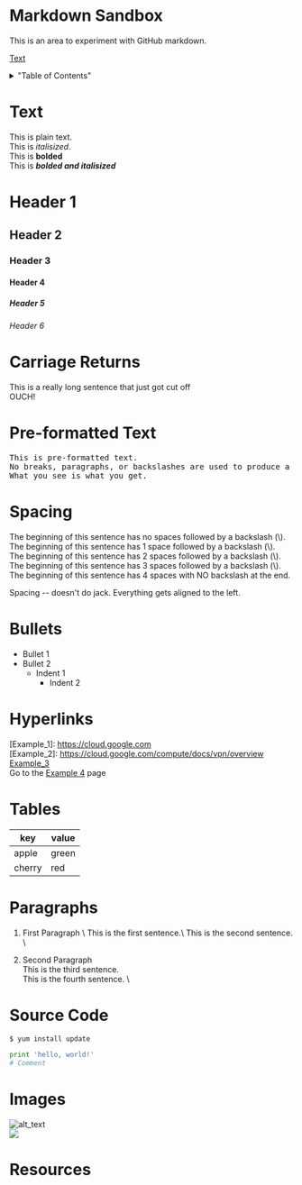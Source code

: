 # Markdown Sandbox
This is an area to experiment with GitHub markdown.
 
[Text](#text)<br>
 
<details>
<summary>"Table of Contents"</summary>
Text<br>
Headers<br>
Carriage Returns<br>
Pre-formatted Text<br>
Spacing<br>
Bullets<br>
Tables<br>
Paragraphs<br>
Source Code<br>
Images<br>
Resources<br> 
</details>

# <a name="text"></a>Text
This is plain text.\
This is *italisized*.\
This is **bolded**\
This is ***bolded and italisized***

#      Header 1
##     Header 2
###    Header 3
####   Header 4
#####  Header 5
###### Header 6

# Carriage Returns
This is a really long sentence that just got cut off\
OUCH!

# Pre-formatted Text
<pre>
This is pre-formatted text.
No breaks, paragraphs, or backslashes are used to produce a carriage return.
What you see is what you get.
</pre>

# Spacing
The beginning of this sentence has no spaces followed by a backslash \(\\\).\
 The beginning of this sentence has 1 space followed by a backslash \(\\\).\
  The beginning of this sentence has 2 spaces followed by a backslash \(\\\).\
   The beginning of this sentence has 3 spaces followed by a backslash \(\\\).\
    The beginning of this sentence has 4 spaces with NO backslash at the end.

Spacing -- doesn't do jack. Everything gets aligned to the left.

# Bullets
* Bullet 1
* Bullet 2
  * Indent 1
    * Indent 2

# Hyperlinks 
[Example_1]: https://cloud.google.com \
[Example_2]: https://cloud.google.com/compute/docs/vpn/overview \
[Example_3](https://cloud.google.com/sdk/gcloud/reference/compute/routers/update-bgp-peer) \
Go to the [Example 4](https://console.cloud.google.com/networking/firewalls) page 


# Tables

| key | value |
------|--------
| apple | green |
| cherry | red |


# Paragraphs
1. First Paragraph \ 
   This is the first sentence.\ 
   This is the second sentence. \

1. Second Paragraph \
   This is the third sentence. \
   This is the fourth sentence. \


# Source Code

```
$ yum install update
```

```python
print 'hello, world!'
# Comment
```


# Images
![alt_text](https://storage.googleapis.com/gcp-community/tutorials/using-cloud-vpn-with-cisco-asr/GCP-Cisco-ASR-Topology-Redundant.jpg)\
![](https://storage.googleapis.com/gcp-community/tutorials/using-cloud-vpn-with-cisco-asr/GCP-Cisco-ASR-Topology-Redundant.jpg)

# Resources

